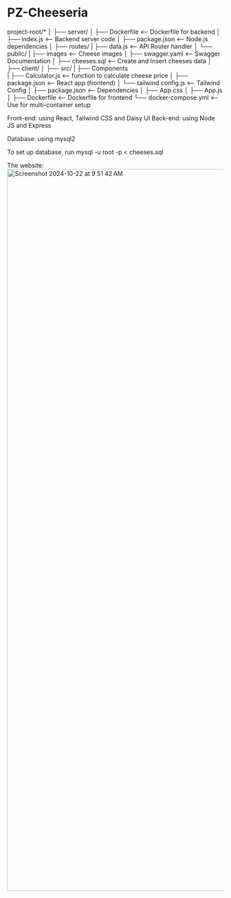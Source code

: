 # PZ-Cheeseria

project-root/*
│
├── server/
│   ├── Dockerfile        <-- Dockerfile for backend
│   ├── index.js          <-- Backend server code
│   ├── package.json      <-- Node.js dependencies
│   ├── routes/
|        ├── data.js      <-- API Router handler
│   └── public/ 
|        ├── images       <-- Cheese images
│   ├── swagger.yaml      <-- Swagger Documentation
│   ├── cheeses.sql       <-- Create and Insert cheeses data
│
├── client/
│   ├── src/
|        ├── Components      
|              ├── Calculator.js      <-- function to calculate cheese price
│   ├── package.json                  <-- React app (frontend)
│   └── tailwind.config.js            <-- Tailwind Config
│   ├── package.json                  <-- Dependencies
│   ├── App.css
│   ├── App.js
│   ├── Dockerfile                    <-- Dockerfile for frontend
└── docker-compose.yml                <-- Use for multi-container setup

Front-end: using React, Tailwind CSS and Daisy UI
Back-end: using Node JS and Express

Database: using mysql2


To set up database, run 
mysql -u root -p < cheeses.sql 

The website:
<img width="1680" alt="Screenshot 2024-10-22 at 9 51 42 AM" src="https://github.com/user-attachments/assets/3e7f67be-eea0-4052-99be-233e4ee878d6">

